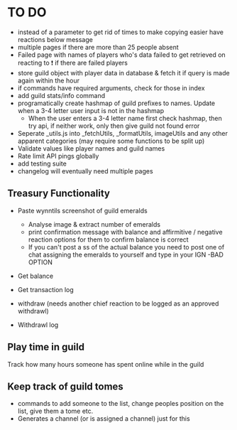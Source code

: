# TO DO
- instead of a parameter to get rid of times to make copying easier have reactions below message
- multiple pages if there are more than 25 people absent
- Failed page with names of players who's data failed to get retrieved on reacting to ❗ if there are failed players
- store guild object with player data in database & fetch it if query is made again within the hour
- if commands have required arguments, check for those in index
- add guild stats/info command
- programatically create hashmap of guild prefixes to names. Update when a 3-4 letter user input is not in the hashmap
    - When the user enters a 3-4 letter name first check hashmap, then try api, if neither work, only then give guild not found error
- Seperate _utils.js into _fetchUtils, _formatUtils, imageUtils and any other apparent categories (may require some functions to be split up)
- Validate values like player names and guild names
- Rate limit API pings globally
- add testing suite
- changelog will eventually need multiple pages



## Treasury Functionality
- Paste wynntils screenshot of guild emeralds
    - Analyse image & extract number of emeralds
    - print confirmation message with balance and affirmitive / negative reaction options for them to confirm balance is correct
    - If you can't post a ss of the actual balance you need to post one of chat assigning the emeralds to yourself and type in your IGN -BAD OPTION

- Get balance

- Get transaction log

- withdraw <reason> (needs another chief reaction to be logged as an approved withdrawl)

- Withdrawl log

## Play time in guild
Track how many hours someone has spent online while in the guild

## Keep track of guild tomes
- commands to add someone to the list, change peoples position on the list, give them a tome etc.
- Generates a channel (or is assigned a channel) just for this